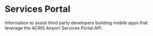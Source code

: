 # Services Portal
Information to assist third party developers building mobile apps that leverage the ACRIS Airport Services Portal API.
